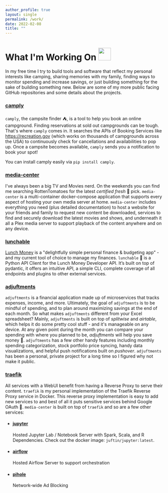 ```yaml
---
author_profile: true 
layout: single 
permalink: /work/
date: 2022-02-08 
title: ""
---
```


# What I'm Working On <img src="https://media.giphy.com/media/WUlplcMpOCEmTGBtBW/giphy.gif"  width="40px">

In my free time I try to build tools and software that reflect my personal interests like camping,
sharing memories with my family, finding ways to monitor spending and increase savings, or just
building something for the sake of building something new. Below are some of my more public facing
GitHub repositories and some details about the projects.

### [camply](https://github.com/juftin/camply)

`camply`, the campsite finder ⛺️, is a tool to help you book an online campground. Finding
reservations at sold out campgrounds can be tough. That's where `camply` comes in. It searches the
APIs of Booking Services like https://recreation.gov (which works on thousands of campgrounds across
the USA) to continuously check for cancellations and availabilities to pop up. Once a campsite
becomes available, `camply` sends you a notification to book your spot!

You can install camply easily via `pip install camply`.

### [media-center](https://github.com/juftin/media-center)

I've always been a big TV and Movies nerd. On the weekends you can find me searching RottenTomatoes
for the latest _certified fresh_ 🍅 pick. `media-center` is a multi-container docker-compose
application that supports every aspect of hosting your own media server at home. `media-center`
includes everything you need (plus detailed documentation) to host a website for your friends and
family to request new content be downloaded, services to find and securely download the latest
movies and shows, and underneath it all a Plex media server to support playback of the content
anywhere and on any device.

### [lunchable](https://github.com/juftin/lunchable)

[Lunch Money](https://lunchmoney.app/) is a "delightfully simple personal finance & budgeting app" -
and my current tool of choice to manage my finances. `lunchable` 🍱 is a Python API Client for the
Lunch Money Developer API. It’s built on top of pydantic, it offers an intuitive API, a simple CLI,
complete coverage of all endpoints and plugins to other external services.

### [adjuftments](https://github.com/juftin/adjuftments)

`adjuftments` is a financial application made up of microservices that tracks expenses, income, and
more. Ultimately, the goal of `adjuftments` is to be mindful of spending, and to plan around
maximizing savings at the end of each month. So what makes `adjuftments` different from your Excel
spreadsheet? Mainly, `adjuftments` is built on top of _splitwise_ and _airtable_, which helps it do
some pretty cool stuff - and it's manageable on any device. At any given point during the month you
can compare your spending with where you planned to be, _adjuftments_ will help you save money
💸. `adjuftments` has a few other handy features including monthly spending categorization, stock
portfolio price syncing, handy data visualizations, and helpful push notifications built on
_pushover_. `adjuftments` has been a personal, private project for a long time so I figured why not
make it public.

### [traefik](https://github.com/juftin/traefik)

All services with a WebUI benefit from having a Reverse Proxy to serve their content.
`traefik` is my personal implementation of the Traefik Reverse Proxy service in Docker. This reverse
proxy implementation is easy to add new services to and best of all it puts sensitive services
behind Google OAuth 🔐. `media-center` is built on top of `traefik` and so are a few other services:

- #### [jupyter](https://github.com/juftin/jupyter)

  Hosted Jupyter Lab / Notebook Server with Spark, Scala, and R Dependencies. Check out the docker
  image: `juftin/jupyter:latest`.

- #### [airflow](https://github.com/juftin/airflow)

  Hosted Airflow Server to support orchestration

- #### [pihole](https://github.com/juftin/pihole)

  Network-wide Ad Blocking
